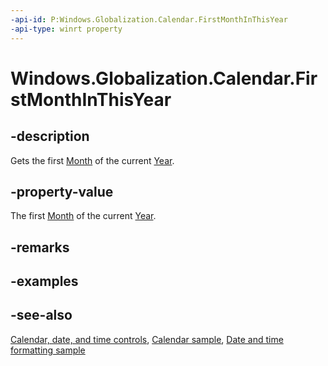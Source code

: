 ```yaml
---
-api-id: P:Windows.Globalization.Calendar.FirstMonthInThisYear
-api-type: winrt property
---
```


<!-- Property syntax
public int FirstMonthInThisYear { get; }
-->

# Windows.Globalization.Calendar.FirstMonthInThisYear

## -description
Gets the first [Month](calendar_month.md) of the current [Year](calendar_year.md).

## -property-value
The first [Month](calendar_month.md) of the current [Year](calendar_year.md).

## -remarks

## -examples

## -see-also

[Calendar, date, and time controls](/windows/uwp/design/controls-and-patterns/date-and-time), [Calendar sample](https://github.com/Microsoft/Windows-universal-samples/tree/master/Samples/Calendar), [Date and time formatting sample](https://github.com/microsoft/Windows-universal-samples/tree/master/Samples/DateTimeFormatting)
